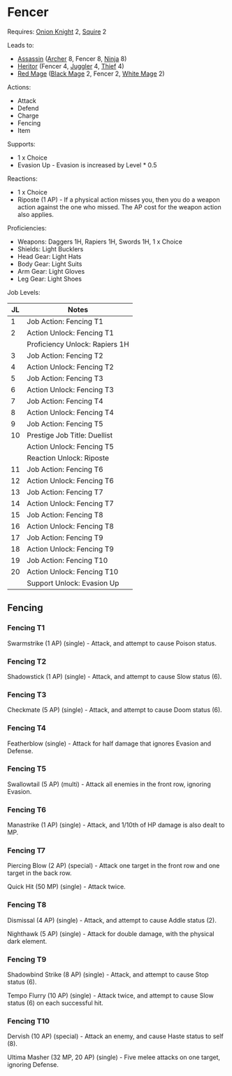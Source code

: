 # Fencer

Requires: [Onion Knight](/Jobs/JobDetails/OnionKnight.md) 2, [Squire](/Jobs/JobDetails/Squire.md) 2

Leads to:

- [Assassin](/Jobs/JobDetails/Assassin.md) ([Archer](/Jobs/JobDetails/Archer.md) 8, Fencer 8, [Ninja](/Jobs/JobDetails/Ninja.md) 8)
- [Heritor](/Jobs/JobDetails/Heritor.md) (Fencer 4, [Juggler](/Jobs/JobDetails/Juggler.md) 4, [Thief](/Jobs/JobDetails/Thief.md) 4)
- [Red Mage](/Jobs/JobDetails/RedMage.md) ([Black Mage](/Jobs/JobDetails/BlackMage.md) 2, Fencer 2, [White Mage](/Jobs/JobDetails/WhiteMage.md) 2)

Actions:

- Attack
- Defend
- Charge
- Fencing
- Item

Supports:

- 1 x Choice
- Evasion Up - Evasion is increased by Level * 0.5

Reactions:

- 1 x Choice
- Riposte (1 AP) - If a physical action misses you, then you do a weapon action against the one who missed. The AP cost for the weapon action also applies.

Proficiencies:

- Weapons: Daggers 1H, Rapiers 1H, Swords 1H, 1 x Choice
- Shields: Light Bucklers
- Head Gear: Light Hats
- Body Gear: Light Suits
- Arm Gear: Light Gloves
- Leg Gear: Light Shoes

Job Levels:

| JL | Notes |
| --- | --- |
| 1 | Job Action: Fencing T1
| 2 | Action Unlock: Fencing T1
|   | Proficiency Unlock: Rapiers 1H
| 3 | Job Action: Fencing T2
| 4 | Action Unlock: Fencing T2
| 5 | Job Action: Fencing T3
| 6 | Action Unlock: Fencing T3
| 7 | Job Action: Fencing T4
| 8 | Action Unlock: Fencing T4
| 9 | Job Action: Fencing T5
| 10 | Prestige Job Title: Duellist
|    | Action Unlock: Fencing T5
|    | Reaction Unlock: Riposte
| 11 | Job Action: Fencing T6
| 12 | Action Unlock: Fencing T6
| 13 | Job Action: Fencing T7
| 14 | Action Unlock: Fencing T7
| 15 | Job Action: Fencing T8
| 16 | Action Unlock: Fencing T8
| 17 | Job Action: Fencing T9
| 18 | Action Unlock: Fencing T9
| 19 | Job Action: Fencing T10
| 20 | Action Unlock: Fencing T10
|    | Support Unlock: Evasion Up

## Fencing

### Fencing T1

Swarmstrike (1 AP) (single) - Attack, and attempt to cause Poison status.

### Fencing T2

Shadowstick (1 AP) (single) - Attack, and attempt to cause Slow status (6).

### Fencing T3

Checkmate (5 AP) (single) - Attack, and attempt to cause Doom status (6).

### Fencing T4

Featherblow (single) - Attack for half damage that ignores Evasion and Defense.

### Fencing T5

Swallowtail (5 AP) (multi) - Attack all enemies in the front row, ignoring Evasion.

### Fencing T6

Manastrike (1 AP) (single) - Attack, and 1/10th of HP damage is also dealt to MP.

### Fencing T7

Piercing Blow (2 AP) (special) - Attack one target in the front row and one target in the back row.

Quick Hit (50 MP) (single) - Attack twice.

### Fencing T8

Dismissal (4 AP) (single) - Attack, and attempt to cause Addle status (2).

Nighthawk (5 AP) (single) - Attack for double damage, with the physical dark element.

### Fencing T9

Shadowbind Strike (8 AP) (single) - Attack, and attempt to cause Stop status (6).

Tempo Flurry (10 AP) (single) - Attack twice, and attempt to cause Slow status (6) on each successful hit.

### Fencing T10

Dervish (10 AP) (special) - Attack an enemy, and cause Haste status to self (8).

Ultima Masher (32 MP, 20 AP) (single) - Five melee attacks on one target, ignoring Defense.
